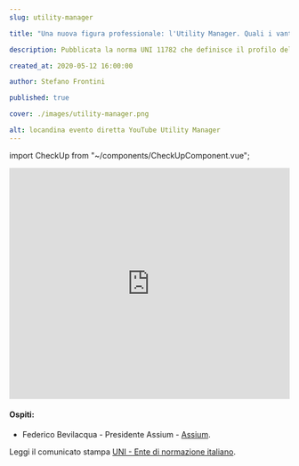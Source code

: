 ```yaml
---
slug: utility-manager

title: "Una nuova figura professionale: l'Utility Manager. Quali i vantaggi per la mia azienda?"

description: Pubblicata la norma UNI 11782 che definisce il profilo dell'Utility Manager

created_at: 2020-05-12 16:00:00

author: Stefano Frontini

published: true

cover: ./images/utility-manager.png

alt: locandina evento diretta YouTube Utility Manager
---
```


import CheckUp from "~/components/CheckUpComponent.vue";

<p></p>
<iframe title="Una nuova figura professionale: l'Utility Manager. Quali i vantaggi per la mia azienda?" style="object-fit: cover; width:100%; height:415px;" src="https://www.youtube.com/embed/i-QrerZbmIY?enablejsapi=1" frameborder="0" allow="accelerometer; autoplay; encrypted-media; gyroscope; picture-in-picture" allowfullscreen></iframe>
<p></p>

#### Ospiti:

- Federico Bevilacqua - Presidente Assium - [Assium](https://assium.it/).

Leggi il comunicato stampa [UNI - Ente di normazione italiano](https://www.uni.com/index.php?option=com_content&view=article&id=9302%3Ale-competenze-dell-utility-manager-pubblicata-la-norma&catid=171&Itemid=2612).

<CheckUp />
